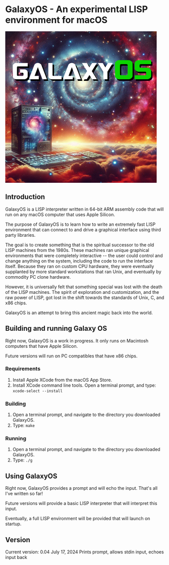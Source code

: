 # GalaxyOS - An experimental LISP environment for macOS

![image](galaxy-os-logo.jpg)

## Introduction

GalaxyOS is a LISP interpreter written in 64-bit ARM assembly code that will run on any macOS computer
that uses Apple Silicon.

The purpose of GalaxyOS is to learn how to write an extremely fast LISP environment that can 
connect to and drive a graphical interface using third party libraries. 

The goal is to create something that is the spiritual successor to the old LISP machines from the 1980s. 
These machines ran unique graphical environments that were completely interactive -- the user 
could control and change anything on the system, including the code to run the interface itself. Because
they ran on custom CPU hardware, they were eventually supplanted by more standard workstations that ran
Unix, and eventually by commodity PC clone hardware.

However, it is universally felt that something special was lost with the death of the LISP machines. The
spirit of exploration and customization, and the raw power of LISP, got lost in the shift towards the
standards of Unix, C, and x86 chips.

GalaxyOS is an attempt to bring this ancient magic back into the world.

## Building and running Galaxy OS

Right now, GalaxyOS is a work in progress. It only runs on Macintosh computers that have Apple Silicon.

Future versions will run on PC compatibles that have x86 chips.

### Requirements

1. Install Apple XCode from the macOS App Store.
2. Install XCode command line tools. Open a terminal prompt, and type:
    ```xcode-select --install```

### Building

1. Open a terminal prompt, and navigate to the directory you downloaded GalaxyOS.
2. Type:
    ```make```

### Running

1. Open a terminal prompt, and navigate to the directory you downloaded GalaxyOS.
2. Type:
    ```./g```

## Using GalaxyOS

Right now, GalaxyOS provides a prompt and will echo the input. That's all I've written so far!

Future versions will provide a basic LISP interpreter that will interpret this input.

Eventually, a full LISP environment will be provided that will launch on startup.

## Version

Current version: 0.04 July 17, 2024 Prints prompt, allows stdin input, echoes input back
